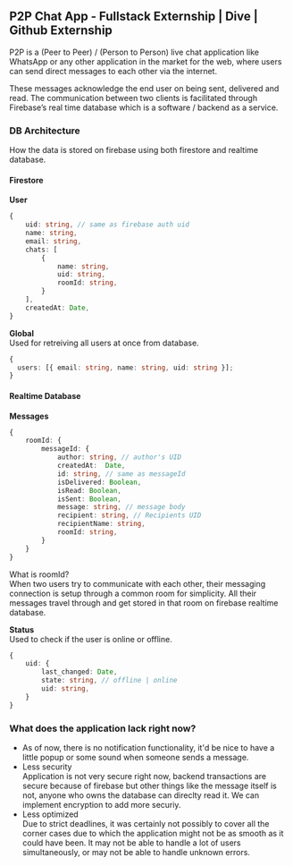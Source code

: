 ## P2P Chat App - Fullstack Externship | Dive | Github Externship

P2P is a (Peer to Peer) / (Person to Person) live chat application like WhatsApp or any other application in the market for the web, where users can send direct messages to each other via the internet.

These messages acknowledge the end user on being sent, delivered and read. The communication between two clients is facilitated through Firebase’s real time database which is a software / backend as a service.

### DB Architecture

How the data is stored on firebase using both firestore and realtime database.

#### Firestore

**User**

```typescript
{
    uid: string, // same as firebase auth uid
    name: string,
    email: string,
    chats: [
        {
            name: string,
            uid: string,
            roomId: string,
        }
    ],
    createdAt: Date,
}
```

**Global** <br />
Used for retreiving all users at once from database.

```typescript
{
  users: [{ email: string, name: string, uid: string }];
}
```

#### Realtime Database

**Messages**

```typescript
{
    roomId: {
        messageId: {
            author: string, // author's UID
            createdAt:  Date,
            id: string, // same as messageId
            isDelivered: Boolean,
            isRead: Boolean,
            isSent: Boolean,
            message: string, // message body
            recipient: string, // Recipients UID
            recipientName: string,
            roomId: string,
        }
    }
}
```

What is roomId? <br />
When two users try to communicate with each other, their messaging connection is setup through a common room for simplicity. All their messages travel through and get stored in that room on firebase realtime database.

**Status** <br />
Used to check if the user is online or offline.

```typescript
{
    uid: {
        last_changed: Date,
        state: string, // offline | online
        uid: string,
    }
}
```

### What does the application lack right now?

- As of now, there is no notification functionality, it'd be nice to have a little popup or some sound when someone sends a message.
- Less security <br />
  Application is not very secure right now, backend transactions are secure because of firebase but other things like the message itself is not, anyone who owns the database can direclty read it. We can implement encryption to add more securiy.
- Less optimized <br />
  Due to strict deadlines, it was certainly not possibly to cover all the corner cases due to which the application might not be as smooth as it could have been. It may not be able to handle a lot of users simultaneously, or may not be able to handle unknown errors.
